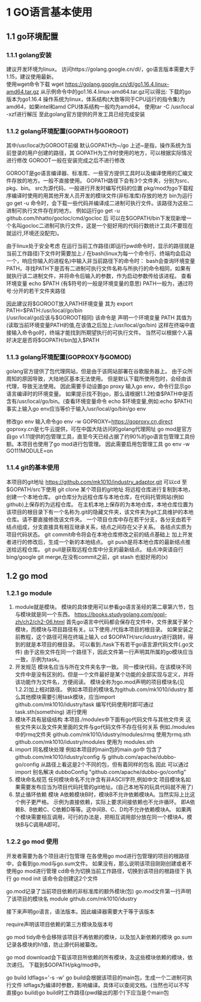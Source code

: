 # 1 GO语言基本使用
## 1.1 go环境配置
### 1.1.1 golang安装
建议开发环境为linux。
访问https://golang.google.cn/dl/，go语言版本需要大于1.15，建议使用最新。  
使用wget命令下载
wget https://golang.google.cn/dl/go1.16.4.linux-amd64.tar.gz
从示例命令中的go1.16.4.linux-amd64.tar.gz可以得出:
下载的go版本为go1.16.4 操作系统为linux，体系结构(大致等同于CPU运行的指令集)为amd64，如果intel和amd CPU体系结构一般均为amd64。
使用tar -C /usr/local -xzf进行解压
至此golang官方提供的开发工具已经完成安装
### 1.1.2 golang环境配置(GOPATH与GOROOT)
其中/usr/local为GOROOT前缀
默认GOPATH为~/go
上述~是指，操作系统为当前登录的用户创建的路径，其
GOPATH为工作时使用的地方，可以根据实际情况进行修改
GOROOT一般在安装完成之后不进行修改

GOROOT是go语言编译器、标准库、一些官方提供工具时以及编译使用的汇编文件存放的地方。一般不直接使用。
GOPATH路径下会有3个文件夹，分别为src、pkg、bin。
src为源代码，一般进行开发时编写代码的位置
pkg/mod为go下载程序编译时使用的用其他开发人员开发的模块文件(非标准库)存放的地方
bin为运行go get -u 命令时，会下载一些代码并编译成二进制可执行文件。该路径为这些二进制可执行文件存在的地方。
例如运行go get -u github.com/hhatto/gocloc/cmd/gocloc 后
可以在\$GOPATH/bin下发现新增一个名叫gocloc二进制可执行文件，这是一个挺好用的代码行数统计工具(不要现在就运行,环境还没配完)。

由于linux处于安全考虑 在运行当前工作路径(即运行pwd命令时，显示的路径就是当前工作路径)下文件时需要加上./
在bash(linux为每一个命令行、终端均会启动一个，响应你输入的进程名)中输入非当前路径下的命令时：
bash会查询环境变量PATH，寻找PATH下是否有二进制可执行文件名称与所执行的命令相同，如果有就执行该二进制文件，并将命令后输入的参数，作为启动参数传给该进程。
查看环境变量 echo \$PATH  (有\$符号的一般是环境变量的意思)
PATH一般为，通过符号:分开的若干文件夹路径

因此建议将\$GOROOT放入PATH环境变量
其为 export PATH=\$PATH:/usr/local/go/bin   
(/usr/local/go应该与$GOROOT相同)
该命令是 声明一个环境变量 PATH 其值为 (读取当前环境变量PATH的值,在该值之后加上:/usr/local/go/bin)
这样在终端中直接输入命令go时，终端才能找到所期望执行的可执行文件。
当然可以根据个人喜好决定是否将\$GOPATH/bin加入\$PATH
### 1.1.3 golang环境配置(GOPROXY与GOMOD)
golang官方提供了包代理网站，但是由于该网站部署在谷歌服务器上。
由于众所周知的原因导致，大陆地区基本无法使用。
但是默认下载所使用包时，会经由该代理，导致无法使用。
因此需要手动设置go proxy
输入go env，命令行显示go语言编译时的环境变量。
如果提示找不到go，那么请根据1.1.2检查\$PATH中是否含有/usr/local/go/bin。(查看环境变量命令 echo \$环境变量,例如:echo $PATH)
事实上输入go env应当等价于输入/usr/local/go/bin/go env

修改go env
输入命令go env -w GOPROXY=https://goproxy.cn,direct 
goproxy.cn是七牛云提供，可在中国大陆访问的golang代理网址
go mod是官方自go v1.11提供的包管理工具，直至今天已经占据了约90%的go语言包管理工具份额。本项目也使用了go mod进行包管理。
因此需要启用包管理工具
go env -w GO111MODULE=on
### 1.1.4 git的基本使用
本项目的git地址 https://github.com/mk1010/industry_adaptor.git
可以cd 至\$GOPATH/src下使用
git clone 某个项目的git地址
将远程仓库进行复制到本地，创建一个本地仓库。
git仓库分为远程仓库与本地仓库，在代码托管网站(例如github)上保存的为远程仓库。
在主机本地上保存的为本地仓库，本地仓库位置为该项目的根目录下有一个名称为.git的隐藏文件夹，该文件夹为git工具维护的本地仓库。请不要直接修改该文件夹。
一个项目仓库中存在若干分支，各分支由若干结点组成，分支直接具有相互继承关系，结点之间存在父子关系。
各结点实质为项目代码状态。
git commit命令将会在本地仓库修改之前的结点基础上 加上开发者进行的修改后，生成一个新的本地结点。
git push是将本地仓库的最新结点推送给远程仓库。
git pull是获取远程仓库中分支的最新结点。
结点冲突请自行bing/google git merge,在没有commit之前，git stash 也挺好用的(x)
## 1.2 go mod 
### 1.2.1 go module
1. module就是模块。
模块的具体使用可以参看go语言圣经的第二章第六节，包与模块就是同一个东西。
https://books.studygolang.com/gopl-zh/ch2/ch2-06.html
首先go语言中代码都会保存在文件中，文件隶属于某个模块，而模块与项目路径有关。以下使用./代指本项目的根目录。
如果安装之前教程，这个路径可用在终端上输入 cd \$GOPATH/src/idustry进行跳转，得到的就是本项目的根目录。
可以看到./task下有若干go语言源代码文件(.go文件)
由于这些文件在同一个路径下，因此文件第一行声明其所属的go模块应当一致，示例为task。
2. 开发规范
模块名应当与所在文件夹名字一致。
同一模块代码，在该模块不同文件中是没有区别的。但是一个文件最好是某个功能的全部实现与定义，并将该功能作为文件名，方便阅读。
模块全称为go.mod声明的项目模块名(见1.2.2)加上相对路径。
例如本项目的模块名为github.com/mk1010/idustry
那么其他模块需要引用task模块，应当import
github.com/mk1010/idustry/task
编写代码使用时即可通过task.sth(something) 进行使用
3. 模块不具有层级结构
   本项目./modules中下面有go代码文件与其他文件夹
   这些文件夹以及文件夹里面的文件与go代码文件不存在任何关系
   例如./modules中的rmq文件夹
   github.com/mk1010/idustry/modules/rmq
   使用为rmq.sth
   github.com/mk1010/idustry/modules
   使用为
   modules.sth
4. import 同名模块处理
例如本项目的main包的main.go中
包含了 github.com/mk1010/idustry/config 与
github.com/apache/dubbo-go/config
从路径上看这是2个不同的包，但有着同样的包名
因此 可以通过import 别名解决
dubboConfig "github.com/apache/dubbo-go/config"
5. 模块命名规范
   任何模块命名不允许含有非ASCII字符,例如中文
项目模块名如果需要发布应当为项目代码托管的git地址。(自己本地写的玩具代码就不用了)
6. 禁止循环依赖
   模块 A依赖模块B时，模块B不允许依赖模块A。当然实际上比这个例子更严格。
    示例为直接依赖，实际上要求间接依赖也不允许循环。
    即A依赖B、B依赖C、C依赖D等等。这中间B、C、D均不允许依赖模块A。
    如果两个模块需要相互调用，可行的办法是，把相互调用部分放在同一个模块A，模块B与C调用A即可。
### 1.2.2 go mod 使用
开发者需要为各个项目进行包管理
在各使用go mod进行包管理的项目的根路径中，会看到go.mod与go.sum文件。
如果没有，那么说明该项目刚刚创建或者不使用go mod进行管理
cd命令为切换当前工作路径，切换到该项目的根路径下
执行 go mod init
该命令会创建这2个文件

go.mod记录了当前项目依赖的非标准库的额外模块(包)
go.mod文件第一行声明了该项目的模块名
module github.com/mk1010/idustry

接下来声明go语言，语法版本。因此编译器需要大于等于该版本

require声明该项目依赖的第三方模块及版本号

go mod tidy命令会移除该项目不再依赖的模块，以及加入新依赖的模块
go.sum记录各模块的h1值，防止源代码被纂改。

go mod download会下载该项目所依赖的所有模块，及这些模块依赖的模块，依次递归。
下载到$GOPATH/pkg/mod中。

go build ldflags='-s -w'
go build会根据该项目的main包，生成一个二进制可执行文件 ldflags为编译时参数，影响编译。具体可以查阅文档。(当然也可以不写 直接go build)go build时工作路径(pwd输出的那个)下应当是个main包
